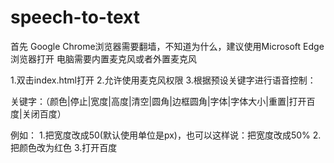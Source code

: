 # speech-to-text

首先 Google Chrome浏览器需要翻墙，不知道为什么，建议使用Microsoft Edge 浏览器打开
电脑需要内置麦克风或者外置麦克风


1.双击index.html打开
2.允许使用麦克风权限
3.根据预设关键字进行语音控制：

关键字：（颜色|停止|宽度|高度|清空|圆角|边框圆角|字体|字体大小|重置|打开百度|关闭百度）

  例如：
  1.把宽度改成50(默认使用单位是px)，也可以这样说：把宽度改成50%
  2.把颜色改为红色
  3.打开百度

